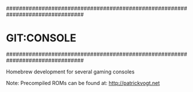 ################################################################################
# GIT:CONSOLE                                                                  #
################################################################################

Homebrew development for several gaming consoles

Note: Precompiled ROMs can be found at: http://patrickvogt.net